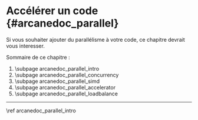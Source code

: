 # Accélérer un code {#arcanedoc_parallel}

Si vous souhaiter ajouter du parallélisme à votre code,
ce chapitre devrait vous interesser.

Sommaire de ce chapitre :
1. \subpage arcanedoc_parallel_intro
2. \subpage arcanedoc_parallel_concurrency
3. \subpage arcanedoc_parallel_simd
4. \subpage arcanedoc_parallel_accelerator
5. \subpage arcanedoc_parallel_loadbalance


____

<div class="section_buttons">
<span class="next_section_button">
\ref arcanedoc_parallel_intro
</span>
</div>